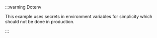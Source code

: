 :::warning Dotenv

This example uses secrets in environment variables for simplicity which should not be done in production.

:::
